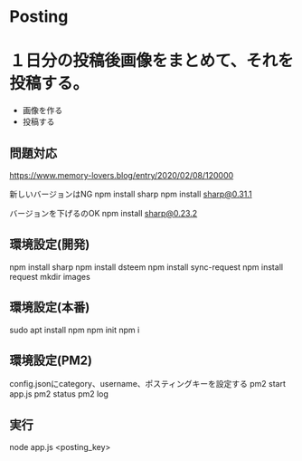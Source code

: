 # Posting

# #############################################
 
# #############################################


# １日分の投稿後画像をまとめて、それを投稿する。

* 画像を作る
* 投稿する

## 問題対応
https://www.memory-lovers.blog/entry/2020/02/08/120000

新しいバージョンはNG
npm install sharp
npm install sharp@0.31.1

バージョンを下げるのOK
npm install sharp@0.23.2 


## 環境設定(開発)
npm install sharp 
npm install dsteem
npm install sync-request
npm install request
mkdir images

## 環境設定(本番)
sudo apt install npm
npm init
npm i

## 環境設定(PM2)
config.jsonにcategory、username、ポスティングキーを設定する
pm2 start app.js
pm2 status
pm2 log

## 実行
node app.js <username> <posting_key>
